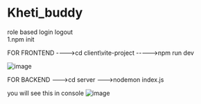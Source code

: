 # Kheti_buddy
role based login logout 
<br>
1.npm init

FOR FRONTEND
---->cd client\vite-project
----->npm run dev



![image](https://github.com/everyonecandoit/Kheti_buddy/assets/148637781/91535a10-497c-4102-91d6-0071ad720ef2)


FOR BACKEND
 --->cd server
 --->nodemon index.js

you will see this in console
![image](https://github.com/everyonecandoit/Kheti_buddy/assets/148637781/e6cf9cbf-4b7e-4317-94e6-5de33356dfb0)


